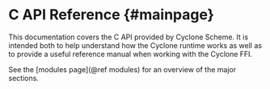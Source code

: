 C API Reference                   {#mainpage}
===============

This documentation covers the C API provided by Cyclone Scheme. It is intended both to help understand how the Cyclone runtime works as well as to provide a useful reference manual when working with the Cyclone FFI.

See the [modules page](@ref modules) for an overview of the major sections.
